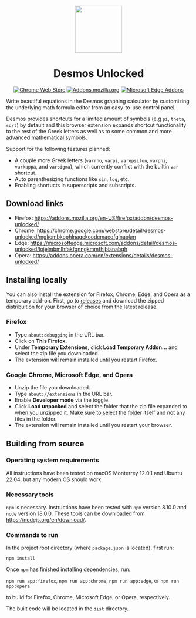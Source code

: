 <div align="center">

<p>
	<img  width="128" src="https://user-images.githubusercontent.com/82351204/179812535-eb396fdb-2ea3-47c1-999e-940af41f2cd5.png">
</p>
<h1>Desmos Unlocked</h1>

[![Chrome Web Store][WebStoreBadge]][WebStore]
[![Addons.mozilla.org][AmoBadge]][Amo]
[![Microsoft Edge Addons][EdgeBadge]][Edge]

</div>

Write beautiful equations in the Desmos graphing calculator by customizing the underlying math formula editor
from an easy-to-use control panel.

Desmos provides shortcuts for a limited amount of symbols (e.g `pi`, `theta`, `sqrt`) by default and this browser
extension expands shortcut functionality to the rest of the Greek letters as well as to some common and
more advanced mathematical symbols.

Support for the following features planned:
* A couple more Greek letters (`varrho`, `varpi`, `varepsilon`, `varphi`, `varkappa`, and `varsigma`), which currently conflict with the builtin `var` shortcut.
* Auto parenthesizing functions like `sin`, `log`, etc.
* Enabling shortucts in superscripts and subscripts.

## Download links
* Firefox: https://addons.mozilla.org/en-US/firefox/addon/desmos-unlocked/
* Chrome: https://chrome.google.com/webstore/detail/desmos-unlocked/mgkcmbkophlnagckoodcmaeofginaokm
* Edge: https://microsoftedge.microsoft.com/addons/detail/desmos-unlocked/lojelmbmlhfakfgnngkmmfhjbianabgh
* Opera: https://addons.opera.com/en/extensions/details/desmos-unlocked/

## Installing locally
You can also install the extension for Firefox, Chrome, Edge, and Opera as a temporary add-on. First, go to 
[releases](https://github.com/SinclaM/desmos-unlocked/releases) and download the zipped distribuition for 
your browser of choice from the latest release.

### Firefox
* Type `about:debugging` in the URL bar.
* Click on __This Firefox__.
* Under __Temporary Extensions__, click __Load Temporary Addon...__ and select the zip file you downloaded.
* The extension will remain installed until you restart Firefox.

### Google Chrome, Microsoft Edge, and Opera
* Unzip the file you downloaded.
* Type `about://extensions` in the URL bar.
* Enable __Developer mode__ via the toggle.
* Click __Load unpacked__ and select the folder that the zip file expanded to when you unzipped it. Make sure to select the folder itself and not any files in the folder.
* The extension will remain installed until you restart your browser.

## Building from source
### Operating system requirements
All instructions have been tested on macOS Monterrey 12.0.1 and Ubuntu 22.04, but any modern OS should work.
### Necessary tools
`npm` is necessary. Instructions have been tested with `npm` version 8.10.0 and `node` version 18.0.0. These tools can be downloaded from https://nodejs.org/en/download/.
### Commands to run
In the project root directory (where `package.json` is located), first run:

`npm install`

Once `npm` has finished installing dependencies, run:

`npm run app:firefox`, `npm run app:chrome`, `npm run app:edge`, or `npm run app:opera`

to build for Firefox, Chrome, Microsoft Edge, or Opera, respectively.

The built code will be located in the `dist` directory.

<!-- Badges -->
[AmoBadge]: https://img.shields.io/amo/v/%7B43359c03-2c83-4d28-8982-00e011b097ee%7D?label=Firefox&logo=Firefox&logoColor=%23FFFFFF
[EdgeBadge]: https://img.shields.io/badge/dynamic/json?label=Edge&logo=microsoft-edge&prefix=v&query=%24.version&url=https%3A%2F%2Fmicrosoftedge.microsoft.com%2Faddons%2Fgetproductdetailsbycrxid%2Flojelmbmlhfakfgnngkmmfhjbianabgh
[WebStoreBadge]: https://img.shields.io/chrome-web-store/v/mgkcmbkophlnagckoodcmaeofginaokm?label=Chrome&logo=Google%20Chrome&logoColor=%23FFFFFF

<!-- Download -->
[Amo]: https://addons.mozilla.org/en-US/firefox/addon/desmos-unlocked/
[Edge]: https://microsoftedge.microsoft.com/addons/detail/desmos-unlocked/lojelmbmlhfakfgnngkmmfhjbianabgh
[WebStore]: https://chrome.google.com/webstore/detail/desmos-unlocked/mgkcmbkophlnagckoodcmaeofginaokm
